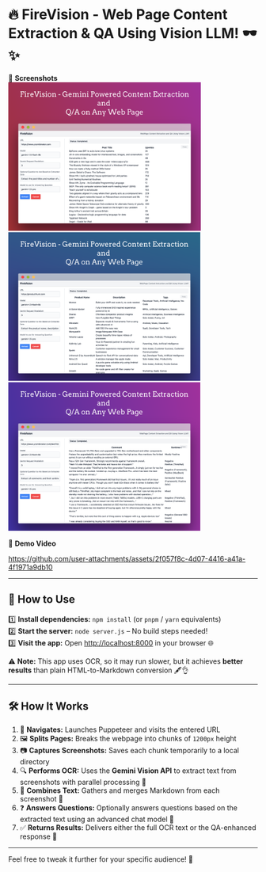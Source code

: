 # 🔥 FireVision - Web Page Content Extraction & QA Using Vision LLM! 🕶️✨

📸 **Screenshots**  
<img src="./readme_media/image1.png" alt="Screenshot 1" height="300">  
<img src="./readme_media/image2.png" alt="Screenshot 2" height="300">  
<img src="./readme_media/image3.png" alt="Screenshot 3" height="300">

🎥 **Demo Video**  

https://github.com/user-attachments/assets/2f057f8c-4d07-4416-a41a-4f1971a9db10

---

## 🚀 How to Use  
1️⃣ **Install dependencies:** `npm install` (or `pnpm` / `yarn` equivalents)  
2️⃣ **Start the server:** `node server.js` – No build steps needed!  
3️⃣ **Visit the app:** Open [http://localhost:8000](http://localhost:8000) in your browser 🌐  

⚠️ **Note:** This app uses OCR, so it may run slower, but it achieves **better results** than plain HTML-to-Markdown conversion 🖋️👌

---

## 🛠️ How It Works  
1. 🧭 **Navigates:** Launches Puppeteer and visits the entered URL  
2. 🖼️ **Splits Pages:** Breaks the webpage into chunks of `1200px` height  
3. 📷 **Captures Screenshots:** Saves each chunk temporarily to a local directory  
4. 🔍 **Performs OCR:** Uses the **Gemini Vision API** to extract text from screenshots with parallel processing 🔄  
5. 📜 **Combines Text:** Gathers and merges Markdown from each screenshot 📝  
6. ❓ **Answers Questions:** Optionally answers questions based on the extracted text using an advanced chat model 🤖  
7. ✅ **Returns Results:** Delivers either the full OCR text or the QA-enhanced response 🚀  


---

Feel free to tweak it further for your specific audience! 🚀
